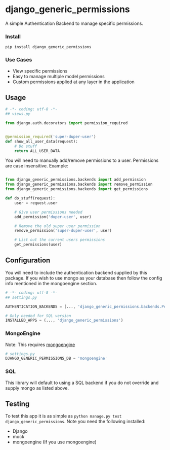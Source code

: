 django_generic_permissions
========================

A simple Authentication Backend to manage specific permissions.

### Install
`pip install django_generic_permissions`


### Use Cases

* View specific permissions
* Easy to manage multiple model permissions
* Custom permissions applied at any layer in the application

## Usage

```python
# -*- coding: utf-8 -*-
## views.py

from django.auth.decorators import permission_required


@permission_required('super-duper-user')
def show_all_user_data(request):
    # Do stuff
    return ALL_USER_DATA
```

You will need to manually add/remove permissions to a user.  Permissions are
case insensitive.  Example:


```python

from django_generic_permissions.backends import add_permission
from django_generic_permissions.backends import remove_permission
from django_generic_permissions.backends import get_permissions

def do_stuff(request):
    user = request.user

    # Give user permissions needed
    add_permission('duper-user', user)

    # Remove the old super user permission
    remove_permission('super-duper-user', user)

    # List out the current users permissions
    get_permissions(user)
```


## Configuration

You will need to include the authentication backend supplied by this package.  If
you wish to use mongo as your database then follow the config info mentioned in the
mongoengine section.

```python
# -*- coding: utf-8 -*-
## settings.py

AUTHENTICATION_BACKENDS = [..., 'django_generic_permissions.backends.Permission']

# Only needed for SQL version
INSTALLED_APPS = (..., 'django_generic_permissions')
```

### MongoEngine
Note: This requires [mongoengine](https://github.com/hmarr/mongoengine)

```python
# settings.py
DJANGO_GENERIC_PERMISSIONS_DB = 'mongoengine'
```

### SQL
This library will default to using a SQL backend if you do not override and supply mongo
as listed above.


## Testing

To test this app it is as simple as `python manage.py test django_generic_permissions`.  Note
you need the following installed:

* Django
* mock
* mongoengine (If you use mongoengine)
